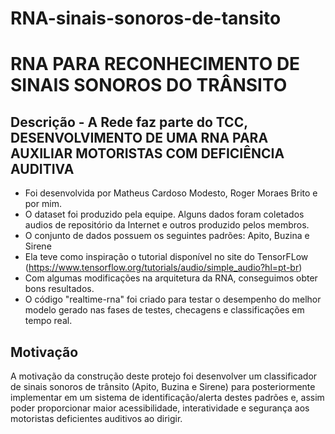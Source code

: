 # RNA-sinais-sonoros-de-tansito
# RNA PARA RECONHECIMENTO DE SINAIS SONOROS DO TRÂNSITO  

## Descrição - A Rede faz parte do  TCC, DESENVOLVIMENTO DE UMA RNA PARA AUXILIAR  MOTORISTAS COM DEFICIÊNCIA AUDITIVA
  - Foi desenvolvida por Matheus Cardoso Modesto, Roger Moraes Brito e por mim.
  - O dataset foi produzido pela equipe. Alguns dados foram coletados audios de repositório da Internet e outros produzido pelos membros. 
  - O conjunto de dados possuem os seguintes padrões: Apito, Buzina e Sirene 
  - Ela teve como inspiração o tutorial disponível no site do TensorFLow (https://www.tensorflow.org/tutorials/audio/simple_audio?hl=pt-br)  
  - Com algumas modificações na arquitetura da RNA, conseguimos obter bons resultados.  
  - O código "realtime-rna" foi criado para testar o desempenho do melhor modelo gerado nas fases de testes, checagens e classificações em tempo real.     
  
 ## Motivação  
A motivação da construção deste protejo foi desenvolver um classificador de sinais sonoros de trânsito (Apito, Buzina e Sirene) para posteriormente implementar em um sistema de identificação/alerta destes padrões e, assim poder proporcionar maior acessibilidade, interatividade e segurança aos motoristas deficientes auditivos ao dirigir.
